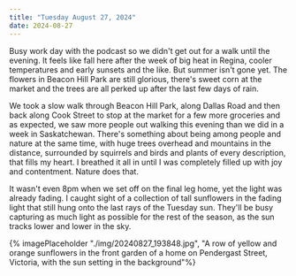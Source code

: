 ```yaml
---
title: "Tuesday August 27, 2024"
date: 2024-08-27
---
```

Busy work day with the podcast so we didn't get out for a walk until the evening.  It feels like fall here after the week of big heat in Regina, cooler temperatures and early sunsets and the like. But summer isn't gone yet.  The flowers in Beacon Hill Park are still glorious, there's sweet corn at the market and the trees are all perked up after the last few days of rain.  

We took a slow walk through Beacon Hill Park, along Dallas Road and then back along Cook Street to stop at the market for a few more groceries and as expected, we saw more people out walking this evening than we did in a week in Saskatchewan.  There's something about being among people and nature at the same time, with huge trees overhead and mountains in the distance, surrounded by squirrels and birds and plants of every description, that fills my heart.  I breathed it all in until I was completely filled up with joy and contentment.  Nature does that.  

It wasn't even 8pm when we set off on the final leg home, yet the light was already fading.  I caught sight of a collection of tall sunflowers in the fading light that still hung onto the last rays of the Tuesday sun.  They'll be busy capturing as much light as possible for the rest of the season, as the sun tracks lower and lower in the sky.

{% imagePlaceholder "./img/20240827_193848.jpg", "A row of yellow and orange sunflowers in the front garden of a home on Pendergast Street, Victoria, with the sun setting in the background"%}